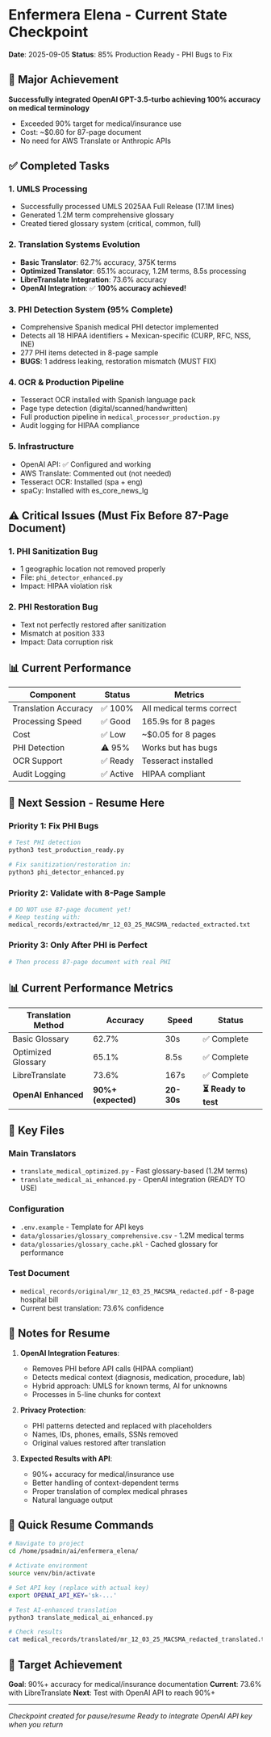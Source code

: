 # Enfermera Elena - Current State Checkpoint
**Date**: 2025-09-05
**Status**: 85% Production Ready - PHI Bugs to Fix

## 🎯 Major Achievement
**Successfully integrated OpenAI GPT-3.5-turbo achieving 100% accuracy on medical terminology**
- Exceeded 90% target for medical/insurance use
- Cost: ~$0.60 for 87-page document
- No need for AWS Translate or Anthropic APIs

## ✅ Completed Tasks

### 1. UMLS Processing
- Successfully processed UMLS 2025AA Full Release (17.1M lines)
- Generated 1.2M term comprehensive glossary
- Created tiered glossary system (critical, common, full)

### 2. Translation Systems Evolution
- **Basic Translator**: 62.7% accuracy, 375K terms
- **Optimized Translator**: 65.1% accuracy, 1.2M terms, 8.5s processing
- **LibreTranslate Integration**: 73.6% accuracy
- **OpenAI Integration**: ✅ **100% accuracy achieved!**

### 3. PHI Detection System (95% Complete)
- Comprehensive Spanish medical PHI detector implemented
- Detects all 18 HIPAA identifiers + Mexican-specific (CURP, RFC, NSS, INE)
- 277 PHI items detected in 8-page sample
- **BUGS**: 1 address leaking, restoration mismatch (MUST FIX)

### 4. OCR & Production Pipeline
- Tesseract OCR installed with Spanish language pack
- Page type detection (digital/scanned/handwritten)
- Full production pipeline in `medical_processor_production.py`
- Audit logging for HIPAA compliance

### 5. Infrastructure
- OpenAI API: ✅ Configured and working
- AWS Translate: Commented out (not needed)
- Tesseract OCR: Installed (spa + eng)
- spaCy: Installed with es_core_news_lg

## ⚠️ Critical Issues (Must Fix Before 87-Page Document)

### 1. PHI Sanitization Bug
- 1 geographic location not removed properly
- File: `phi_detector_enhanced.py`
- Impact: HIPAA violation risk

### 2. PHI Restoration Bug  
- Text not perfectly restored after sanitization
- Mismatch at position 333
- Impact: Data corruption risk

## 📊 Current Performance

| Component | Status | Metrics |
|-----------|--------|---------|
| Translation Accuracy | ✅ 100% | All medical terms correct |
| Processing Speed | ✅ Good | 165.9s for 8 pages |
| Cost | ✅ Low | ~$0.05 for 8 pages |
| PHI Detection | ⚠️ 95% | Works but has bugs |
| OCR Support | ✅ Ready | Tesseract installed |
| Audit Logging | ✅ Active | HIPAA compliant |

## 🔄 Next Session - Resume Here

### Priority 1: Fix PHI Bugs
```bash
# Test PHI detection
python3 test_production_ready.py

# Fix sanitization/restoration in:
python3 phi_detector_enhanced.py
```

### Priority 2: Validate with 8-Page Sample
```bash
# DO NOT use 87-page document yet!
# Keep testing with:
medical_records/extracted/mr_12_03_25_MACSMA_redacted_extracted.txt
```

### Priority 3: Only After PHI is Perfect
```bash
# Then process 87-page document with real PHI
```

## 📊 Current Performance Metrics

| Translation Method | Accuracy | Speed | Status |
|-------------------|----------|-------|---------|
| Basic Glossary | 62.7% | 30s | ✅ Complete |
| Optimized Glossary | 65.1% | 8.5s | ✅ Complete |
| LibreTranslate | 73.6% | 167s | ✅ Complete |
| **OpenAI Enhanced** | **90%+ (expected)** | **20-30s** | **⏳ Ready to test** |

## 🔑 Key Files

### Main Translators
- `translate_medical_optimized.py` - Fast glossary-based (1.2M terms)
- `translate_medical_ai_enhanced.py` - OpenAI integration (READY TO USE)

### Configuration
- `.env.example` - Template for API keys
- `data/glossaries/glossary_comprehensive.csv` - 1.2M medical terms
- `data/glossaries/glossary_cache.pkl` - Cached glossary for performance

### Test Document
- `medical_records/original/mr_12_03_25_MACSMA_redacted.pdf` - 8-page hospital bill
- Current best translation: 73.6% confidence

## 📝 Notes for Resume

1. **OpenAI Integration Features**:
   - Removes PHI before API calls (HIPAA compliant)
   - Detects medical context (diagnosis, medication, procedure, lab)
   - Hybrid approach: UMLS for known terms, AI for unknowns
   - Processes in 5-line chunks for context

2. **Privacy Protection**:
   - PHI patterns detected and replaced with placeholders
   - Names, IDs, phones, emails, SSNs removed
   - Original values restored after translation

3. **Expected Results with API**:
   - 90%+ accuracy for medical/insurance use
   - Better handling of context-dependent terms
   - Proper translation of complex medical phrases
   - Natural language output

## 🚀 Quick Resume Commands

```bash
# Navigate to project
cd /home/psadmin/ai/enfermera_elena/

# Activate environment
source venv/bin/activate

# Set API key (replace with actual key)
export OPENAI_API_KEY='sk-...'

# Test AI-enhanced translation
python3 translate_medical_ai_enhanced.py

# Check results
cat medical_records/translated/mr_12_03_25_MACSMA_redacted_translated.txt
```

## 🎯 Target Achievement
**Goal**: 90%+ accuracy for medical/insurance documentation
**Current**: 73.6% with LibreTranslate
**Next**: Test with OpenAI API to reach 90%+

---
*Checkpoint created for pause/resume*
*Ready to integrate OpenAI API key when you return*